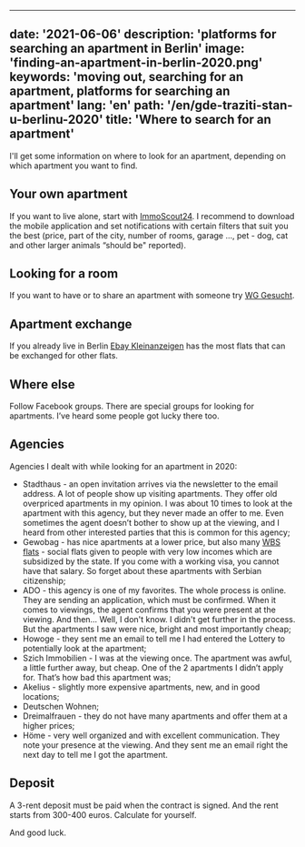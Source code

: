 ---
date: '2021-06-06'
description: 'platforms for searching an apartment in Berlin'
image: 'finding-an-apartment-in-berlin-2020.png'
keywords: 'moving out, searching for an apartment, platforms for searching an apartment'
lang: 'en'
path: '/en/gde-traziti-stan-u-berlinu-2020'
title: 'Where to search for an apartment'
------
I'll get some information on where to look for an apartment, depending on which apartment you want to find.

<h2>Your own apartment</h2>

If you want to live alone, start with <a href="https://www.immobilienscout24.de/" rel="noopener noreferer" target="_blank">ImmoScout24</a>. I recommend to download the mobile application and set notifications with certain filters that suit you the best (price, part of the city, number of rooms, garage ..., pet - dog, cat and other larger animals “should be" reported).

<h2>Looking for a room</h2>

If you want to have or to share an apartment with someone try <a href="https://www.wg-gesucht.de/" rel="noopener noreferer" target="_blank"> WG Gesucht</a>.

<h2>Apartment exchange</h2>

If you already live in Berlin <a href="https://play.google.com/store/apps/details?id=com.ebay.kleinanzeigen&hl=en&gl=US" rel="noopener noreferer" target="_blank">Ebay Kleinanzeigen</a> has the most flats that can be exchanged for other flats.

<h2>Where else</h2>

Follow Facebook groups. There are special groups for looking for apartments. I’ve heard some people got lucky there too.

<h2>Agencies</h2>

Agencies I dealt with while looking for an apartment in 2020:
<ul>
  <li>Stadthaus - an open invitation arrives via the newsletter to the email address. A lot of people show up visiting apartments. They offer old overpriced apartments in my opinion. I was about 10 times to look at the apartment with this agency, but they never made an offer to me. Even sometimes the agent doesn’t bother to show up at the viewing, and I heard from other interested parties that this is common for this agency;</li>
  <li>Gewobag - has nice apartments at a lower price, but also many <a href = "https://www.gewobag.de/fuer-mieter-und-mietinteressenten/service/informationen-und-ratgeber-fuer-mieter/wohnberechtigungsschein/" rel = "noopener noreferer" target = "_ blank">WBS flats</a> - social flats given to people with very low incomes which are subsidized by the state. If you come with a working visa, you cannot have that salary. So forget about these apartments with Serbian citizenship;</li>
  <li>ADO - this agency is one of my favorites. The whole process is online. They are sending an application, which must be confirmed. When it comes to viewings, the agent confirms that you were present at the viewing. And then… Well, I don't know. I didn't get further in the process. But the apartments I saw were nice, bright and most importantly cheap;</li>
  <li>Howoge - they sent me an email to tell me I had entered the Lottery to potentially look at the apartment;</li>
  <li>Szich Immobilien - I was at the viewing once. The apartment was awful, a little further away, but cheap. One of the 2 apartments I didn’t apply for. That’s how bad this apartment was;</li>
  <li>Akelius - slightly more expensive apartments, new, and in good locations;</li>
  <li>Deutschen Wohnen;</li>
  <li>Dreimalfrauen - they do not have many apartments and offer them at a higher prices;</li>
  <li>Höme - very well organized and with excellent communication. They note your presence at the viewing. And they sent me an email right the next day to tell me I got the apartment.</li>
</ul>

<h2>Deposit</h2>

A 3-rent deposit must be paid when the contract is signed. And the rent starts from 300-400 euros. Calculate for yourself.

And good luck.
